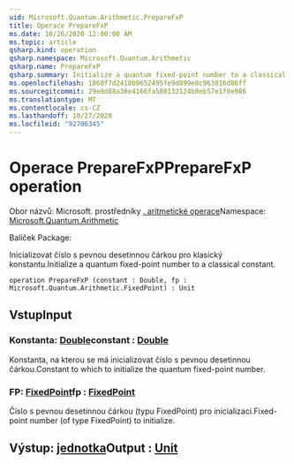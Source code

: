 ```yaml
---
uid: Microsoft.Quantum.Arithmetic.PrepareFxP
title: Operace PrepareFxP
ms.date: 10/26/2020 12:00:00 AM
ms.topic: article
qsharp.kind: operation
qsharp.namespace: Microsoft.Quantum.Arithmetic
qsharp.name: PrepareFxP
qsharp.summary: Initialize a quantum fixed-point number to a classical constant.
ms.openlocfilehash: 1860f7d2418b9652495fe9d899e8c963816d86ff
ms.sourcegitcommit: 29e0d88a30e4166fa580132124b0eb57e1f0e986
ms.translationtype: MT
ms.contentlocale: cs-CZ
ms.lasthandoff: 10/27/2020
ms.locfileid: "92706345"
---
```

# <a name="preparefxp-operation"></a><span data-ttu-id="569ee-102">Operace PrepareFxP</span><span class="sxs-lookup"><span data-stu-id="569ee-102">PrepareFxP operation</span></span>

<span data-ttu-id="569ee-103">Obor názvů: Microsoft. prostředníky [. aritmetické operace](xref:Microsoft.Quantum.Arithmetic)</span><span class="sxs-lookup"><span data-stu-id="569ee-103">Namespace: [Microsoft.Quantum.Arithmetic](xref:Microsoft.Quantum.Arithmetic)</span></span>

<span data-ttu-id="569ee-104">Balíček [](https://nuget.org/packages/)</span><span class="sxs-lookup"><span data-stu-id="569ee-104">Package: [](https://nuget.org/packages/)</span></span>


<span data-ttu-id="569ee-105">Inicializovat číslo s pevnou desetinnou čárkou pro klasický konstantu.</span><span class="sxs-lookup"><span data-stu-id="569ee-105">Initialize a quantum fixed-point number to a classical constant.</span></span>

```qsharp
operation PrepareFxP (constant : Double, fp : Microsoft.Quantum.Arithmetic.FixedPoint) : Unit
```


## <a name="input"></a><span data-ttu-id="569ee-106">Vstup</span><span class="sxs-lookup"><span data-stu-id="569ee-106">Input</span></span>

### <a name="constant--double"></a><span data-ttu-id="569ee-107">Konstanta: [Double](xref:microsoft.quantum.lang-ref.double)</span><span class="sxs-lookup"><span data-stu-id="569ee-107">constant : [Double](xref:microsoft.quantum.lang-ref.double)</span></span>

<span data-ttu-id="569ee-108">Konstanta, na kterou se má inicializovat číslo s pevnou desetinnou čárkou.</span><span class="sxs-lookup"><span data-stu-id="569ee-108">Constant to which to initialize the quantum fixed-point number.</span></span>


### <a name="fp--fixedpoint"></a><span data-ttu-id="569ee-109">FP: [FixedPoint](xref:Microsoft.Quantum.Arithmetic.FixedPoint)</span><span class="sxs-lookup"><span data-stu-id="569ee-109">fp : [FixedPoint](xref:Microsoft.Quantum.Arithmetic.FixedPoint)</span></span>

<span data-ttu-id="569ee-110">Číslo s pevnou desetinnou čárkou (typu FixedPoint) pro inicializaci.</span><span class="sxs-lookup"><span data-stu-id="569ee-110">Fixed-point number (of type FixedPoint) to initialize.</span></span>



## <a name="output--unit"></a><span data-ttu-id="569ee-111">Výstup: [jednotka](xref:microsoft.quantum.lang-ref.unit)</span><span class="sxs-lookup"><span data-stu-id="569ee-111">Output : [Unit](xref:microsoft.quantum.lang-ref.unit)</span></span>

